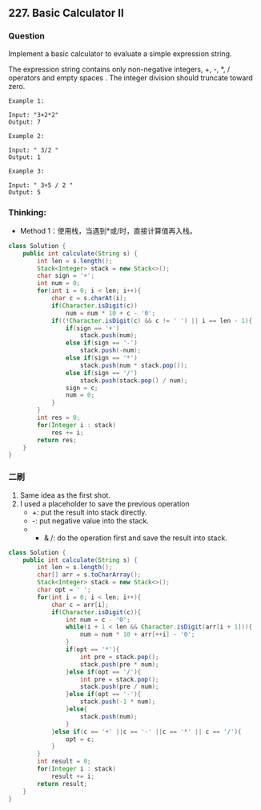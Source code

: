 ## 227. Basic Calculator II

### Question
Implement a basic calculator to evaluate a simple expression string.

The expression string contains only non-negative integers, +, -, *, / operators and empty spaces . The integer division should truncate toward zero.

```
Example 1:

Input: "3+2*2"
Output: 7

Example 2:

Input: " 3/2 "
Output: 1

Example 3:

Input: " 3+5 / 2 "
Output: 5
```

### Thinking:
* Method 1：使用栈，当遇到*或/时，直接计算值再入栈。

```Java
class Solution {
    public int calculate(String s) {
        int len = s.length();
        Stack<Integer> stack = new Stack<>();
        char sign = '+';
        int num = 0;
        for(int i = 0; i < len; i++){
            char c = s.charAt(i);
            if(Character.isDigit(c))
                num = num * 10 + c - '0';
            if((!Character.isDigit(c) && c != ' ') || i == len - 1){
                if(sign == '+')
                    stack.push(num);
                else if(sign == '-')
                    stack.push(-num);
                else if(sign == '*')
                    stack.push(num * stack.pop());
                else if(sign == '/')
                    stack.push(stack.pop() / num);
                sign = c;
                num = 0;
            }
        }
        int res = 0;
        for(Integer i : stack)
            res += i;
        return res;
    }
}
```

### 二刷
1. Same idea as the first shot.
2. I used a placeholder to save the previous operation
    * +: put the result into stack directly.
    * -: put negative value into the stack.
    * * & /: do the operation first and save the result into stack.
```Java
class Solution {
    public int calculate(String s) {
        int len = s.length();
        char[] arr = s.toCharArray();
        Stack<Integer> stack = new Stack<>();
        char opt = ' ';
        for(int i = 0; i < len; i++){
            char c = arr[i];
            if(Character.isDigit(c)){
                int num = c - '0';
                while(i + 1 < len && Character.isDigit(arr[i + 1])){
                    num = num * 10 + arr[++i] - '0';
                }
                if(opt == '*'){
                    int pre = stack.pop();
                    stack.push(pre * num);
                }else if(opt == '/'){
                    int pre = stack.pop();
                    stack.push(pre / num);
                }else if(opt == '-'){
                    stack.push(-1 * num);
                }else{
                    stack.push(num);
                }
            }else if(c == '+' ||c == '-' ||c == '*' || c == '/'){
                opt = c;
            }
        }
        int result = 0;
        for(Integer i : stack)
            result += i;
        return result;
    }
}
```